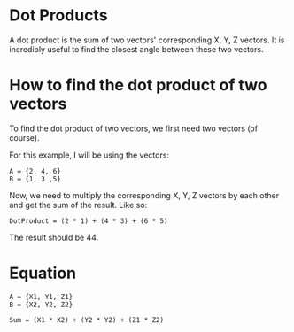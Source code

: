 # Dot Products

A dot product is the sum of two vectors' corresponding X, Y, Z vectors. 
It is incredibly useful to find the closest angle between these two vectors. 

# How to find the dot product of two vectors

To find the dot product of two vectors, we first need two vectors (of course).

For this example, I will be using the vectors:
```
A = {2, 4, 6}
B = {1, 3 ,5}
```

Now, we need to multiply the corresponding X, Y, Z vectors by each other and get the sum of the result. Like so:

```
DotProduct = (2 * 1) + (4 * 3) + (6 * 5)
```

The result should be 44.

# Equation

```
A = {X1, Y1, Z1}
B = {X2, Y2, Z2}

Sum = (X1 * X2) + (Y2 * Y2) + (Z1 * Z2)
```

